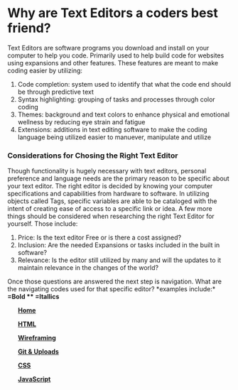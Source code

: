 # **Why are Text Editors a coders best friend?** 
<body> 
  <p> Text Editors are software programs you download and install on your computer to help you code. Primarily used to help build code for websites using expansions and other features.  These features are meant to make coding easier by utilizing:
  </p>
  
  1. Code completion: system used to identify that what the code end should be through predictive text
  2. Syntax highlighting: grouping of tasks and processes through color coding
  3. Themes: background and text colors to enhance physical and emotional wellness by reducing eye strain and fatigue
  4. Extensions: additions in text editing software to make the coding language being utilized easier to manuever, manipulate and utilize
  
</body>
  
### Considerations for Chosing the Right Text Editor
<body>
  <p> Though functionality is hugely necessary with text editors, personal preference and language needs are the primary reason to be specific about your text editor. The right editor is decided by knowing your computer specifications and capabilities from hardware to software.  In utilizing objects called Tags, specific variables are able to be cataloged with the intent of creating ease of access to a specific link or idea. A few more things should be considered when researching the right Text Editor for yourself.  Those include:
    </p>
  
  1. Price: Is the text editor Free or is there a cost assigned?
  2. Inclusion: Are the needed Expansions or tasks included in the built in software?
  3. Relevance: Is the editor still utilized by many and will the updates to it maintain relevance in the changes of the world?
  
  <body>
    <p> Once those questions are answered the next step is navigation.  What are the navigating codes used for that specific editor?
      *examples include:* 
      <text>
     <b> =Bold
      ** =Itallics
       </text>
       </p>
  </body>
 </main>  

<div>
    <ul>
        <A href = “https://n-germek.github.io/reading-notes/”> Home </A> 
    </ul>
    <ul>
        <A href = “https://n-germek.github.io/reading-notes/html-reading”> HTML </A> 
    </ul>
    <ul>
        <A href = “https://n-germek.github.io/reading-notes/wireframe-reading-notes”> Wireframing </A> 
    </ul>
    <ul>
        <A href = “https://n-germek.github.io/reading-notes/git-uploads”> Git & Uploads </A>
    </ul>
    <ul>
        <A href = “https://n-germek.github.io/reading-notes/css-reading”> CSS </A> 
    </ul>
    <ul>
        <A href = “Link”> JavaScript </A>
    </ul>  
</div>